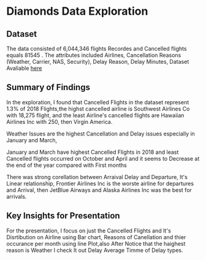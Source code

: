 # Diamonds Data Exploration

## Dataset
The data consisted of 6,044,346 flights Recordes and Cancelled flights equals 81545 . The attributes included Airlines, Cancellation Reasons (Weather, Carrier, NAS, Security), Delay Reason, Delay Minutes, 
Dataset Avaliable [here](https://www.kaggle.com/yuanyuwendymu/airline-delay-and-cancellation-data-2009-2018)


## Summary of Findings

In the exploration, I found that Cancelled Flights in the dataset represent 1.3% of 2018 Flights,the highst cancelled airline is 
Southwest Airlines Co with 18,275 flight, and the least Airline's cancelled flights are Hawaiian Airlines Inc with 250, then Virgin America.

Weather Issues are the highest Cancellation and Delay issues especially in January and March,

January and March have highest Cancelled Flights in 2018 and least Cancelled flights occurred on October and April and it seems to Decrease at the end of the year compared with First months

There was strong corellation between Arraival Delay and Departure, It's Linear relationship, Frontier Airlines Inc is the worste airline for departures and Arrival, then JetBlue Airways
and Alaska Airlines Inc was the best for arrivals. 



## Key Insights for Presentation

For the presentation, I focus on just the Cancelled Flights and It's Disrtibution on Airline using Bar chart, Reasons of Canellation and thier occurance per month using line Plot,also After Notice that the haighest reason is Weather I check It out Delay Average Timme of Delay types.
